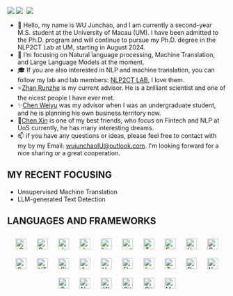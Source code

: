 <!-- ## <img width="45" alt="about" src="https://raw.github.com/elizarov/elizarov/master/about.png"> Junchao Wu -->
![](https://github.com/halfrost/halfrost/blob/master/icons/header_.png)
<a href="http://www.wujunchao.top/" target="_blank"><img src="https://img.shields.io/badge/%E4%B8%AA%E4%BA%BA%E7%AB%99%E7%82%B9-%E6%98%A5%E5%A4%A9%E5%92%8C%E7%88%B1%E6%83%85%E3%81%AE%E6%A8%B1%E8%8A%B1🌸-pink"></a>&nbsp;&nbsp;<a href="https://www.cnblogs.com/wujunchao/" target="_blank"><img src="https://img.shields.io/badge/%E5%8D%9A%E5%AE%A2%E5%9B%AD-%E6%A2%A6%E6%B7%91%E7%9A%84%E6%A8%B1%E8%8A%B1%E5%BA%84-blue"></a>&nbsp;&nbsp;
- 👋 Hello, my name is WU Junchao, and I am currently a second-year M.S. student at the University of Macau (UM). I have been admitted to the Ph.D. program and will continue to pursue my Ph.D. degree in the NLP2CT Lab at UM, starting in August 2024.
- 👀 I’m focusing on Natural language processing, Machine Translation, and Large Language Models at the moment.
- 🎓 If you are also interested in NLP and machine translation, you can follow my lab and lab members: [NLP2CT LAB](http://nlp2ct.cis.um.edu.mo/), I love them.
- ⭐[Zhan Runzhe](https://runzhe.me/) is my current advisor. He is a brilliant scientist and one of the nicest people I have ever met.
- ✨[Chen Weiyu](https://github.com/waiyuchan) was my advisor when I was an undergraduate student, and he is planning his own business territory now.
- 🌈[Chen Xin](https://github.com/Chen-X666) is one of my best friends, who focus on Fintech and NLP at UoS currently, he has many interesting dreams.
- 📫 if you have any questions or ideas, please feel free to contact with my by my Email: wujunchaoIU@outlook.com. I'm looking forward for a nice sharing or a great cooperation.

## **MY RECENT FOCUSING**
- Unsupervised Machine Translation
- LLM-generated Text Detection

## **LANGUAGES AND FRAMEWORKS**
<div align="center">  
  <a href="https://www.cprogramming.com/" target="_blank"><img style="margin: 10px" src="https://profilinator.rishav.dev/skills-assets/c-original.svg" alt="C" height="25" /></a>  
  <a href="https://www.python.org/" target="_blank"><img style="margin: 10px" src="https://profilinator.rishav.dev/skills-assets/python-original.svg" alt="Python" height="25" /></a>  
  <a href="https://www.java.com/" target="_blank"><img style="margin: 10px" src="https://profilinator.rishav.dev/skills-assets/java-original-wordmark.svg" alt="Java" height="25" /></a>  
  <a href="https://www.javascript.com/" target="_blank"><img style="margin: 10px" src="https://profilinator.rishav.dev/skills-assets/javascript-original.svg" alt="JavaScript" height="25" /></a>  
   <a href="https://www.linux.org/" target="_blank"><img style="margin: 10px" src="https://profilinator.rishav.dev/skills-assets/linux-original.svg" alt="Linux" height="25" /></a>  
  <a href="https://pytorch.org/" target="_blank"><img style="margin: 10px" src="https://profilinator.rishav.dev/skills-assets/pytorch-icon.svg" alt="pytorch" height="25" /></a>  
  <a href="https://www.tensorflow.org/" target="_blank"><img style="margin: 10px" src="https://profilinator.rishav.dev/skills-assets/tensorflow-icon.svg" alt="TensorFlow" height="25" /></a>
  <a href="https://github.com/facebookresearch/fairseq" target="_blank"><img style="margin: 10px" src="https://raw.githubusercontent.com/facebookresearch/fairseq/main/docs/fairseq_logo.png" alt="Fairseq" height="25" /></a>
  <a href="https://huggingface.co/" target="_blank"><img style="margin: 10px" src="https://huggingface.co/front/assets/huggingface_logo-noborder.svg" alt="Huggingface" height="25" /></a>
  <a href="https://reactjs.org/" target="_blank"><img style="margin: 10px" src="https://profilinator.rishav.dev/skills-assets/react-original-wordmark.svg" alt="React" height="25" /></a>  
    <a href="https://docs.spring.io/spring-framework/docs/3.0.x/reference/expressions.html#:~:text=The%20Spring%20Expression%20Language%20(SpEL,and%20basic%20string%20templating%20functionality." target="_blank"><img style="margin: 10px" src="https://profilinator.rishav.dev/skills-assets/springio-icon.svg" alt="Spring" height="25" /></a>  
  <a href="https://en.wikipedia.org/wiki/HTML5" target="_blank"><img style="margin: 10px" src="https://profilinator.rishav.dev/skills-assets/html5-original-wordmark.svg" alt="HTML5" height="25" /></a>  
   <a href="https://www.djangoproject.com/" target="_blank"><img style="margin: 10px" src="https://profilinator.rishav.dev/skills-assets/django-original.svg" alt="Django" height="25" /></a>  
  <a href="https://www.android.com/intl/en_in/" target="_blank"><img style="margin: 10px" src="https://profilinator.rishav.dev/skills-assets/android-original-wordmark.svg" alt="Android" height="25" /></a>  
  <a href="https://vuejs.org/" target="_blank"><img style="margin: 10px" src="https://profilinator.rishav.dev/skills-assets/vuejs-original-wordmark.svg" alt="Vue.js" height="25" /></a>  
  <a href="https://flask.palletsprojects.com/" target="_blank"><img style="margin: 10px" src="https://profilinator.rishav.dev/skills-assets/flask.png" alt="Flask" height="25" /></a>  
  <a href="https://www.latex-project.org/" target="_blank"><img style="margin: 10px" src="https://profilinator.rishav.dev/skills-assets/latex.png" alt="LaTeX" height="25" /></a>  
  <a href="https://www.tableau.com/" target="_blank"><img style="margin: 10px" src="https://profilinator.rishav.dev/skills-assets/tableau.svg" alt="Tableau" height="25" /></a>  
  <a href="https://www.gnu.org/software/bash/" target="_blank"><img style="margin: 10px" src="https://profilinator.rishav.dev/skills-assets/gnu_bash-icon.svg" alt="Bash" height="25" /></a>   
  <a href="https://www.nginx.com/" target="_blank"><img style="margin: 10px" src="https://profilinator.rishav.dev/skills-assets/nginx-original.svg" alt="Nginx" height="25" /></a>  
  <a href="https://www.oracle.com/in/index.html" target="_blank"><img style="margin: 10px" src="https://profilinator.rishav.dev/skills-assets/oracle-original.svg" alt="Oracle" height="25" /></a>  
  <a href="https://nodejs.org/" target="_blank"><img style="margin: 10px" src="https://profilinator.rishav.dev/skills-assets/nodejs-original-wordmark.svg" alt="Node.js" height="25" /></a>  
  <a href="https://wordpress.com/" target="_blank"><img style="margin: 10px" src="https://profilinator.rishav.dev/skills-assets/wordpress.png" alt="WordPress" height="25" /></a>  
  <a href="https://github.com/" target="_blank"><img style="margin: 10px" src="https://profilinator.rishav.dev/skills-assets/git-scm-icon.svg" alt="Git" height="25" /></a>  
  <a href="https://about.gitlab.com/" target="_blank"><img style="margin: 10px" src="https://profilinator.rishav.dev/skills-assets/gitlab.svg" alt="GitLab" height="25" /></a>  
  <a href="https://www.mysql.com/" target="_blank"><img style="margin: 10px" src="https://profilinator.rishav.dev/skills-assets/mysql-original-wordmark.svg" alt="MySQL" height="25" /></a>  
</div>
